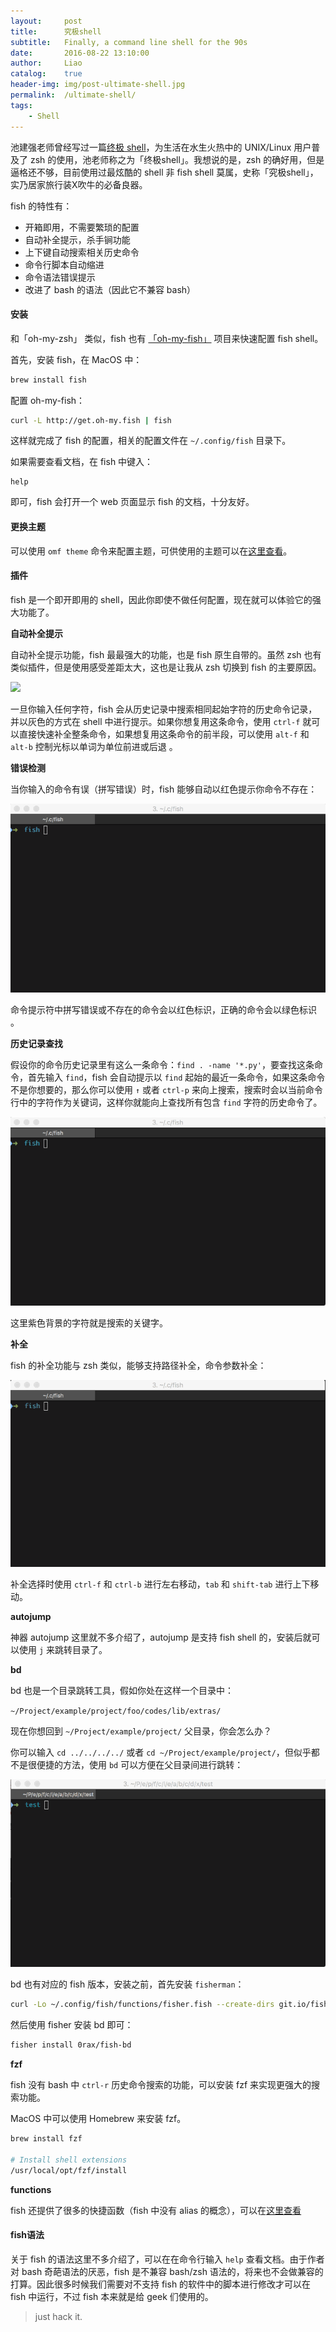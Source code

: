 ```yaml
---
layout:     post
title:      究极shell
subtitle:   Finally, a command line shell for the 90s
date:       2016-08-22 13:10:00
author:     Liao
catalog:    true
header-img: img/post-ultimate-shell.jpg
permalink:  /ultimate-shell/
tags:
    - Shell
---
```


池建强老师曾经写过一篇[终极 shell](http://macshuo.com/?p=676)，为生活在水生火热中的 UNIX/Linux 用户普及了 zsh 的使用，池老师称之为「终极shell」。我想说的是，zsh 的确好用，但是逼格还不够，目前使用过最炫酷的 shell 非 fish shell 莫属，史称「究极shell」，实乃居家旅行装X吹牛的必备良器。

fish 的特性有：

- 开箱即用，不需要繁琐的配置
- 自动补全提示，杀手锏功能
- 上下键自动搜索相关历史命令
- 命令行脚本自动缩进
- 命令语法错误提示
- 改进了 bash 的语法（因此它不兼容 bash）

#### 安装

和「oh-my-zsh」 类似，fish 也有 [「oh-my-fish」](https://github.com/fish-shell/fish-shell) 项目来快速配置 fish shell。

首先，安装 fish，在 MacOS 中：

```bash
brew install fish
```

配置 oh-my-fish：

```bash
curl -L http://get.oh-my.fish | fish
```

这样就完成了 fish 的配置，相关的配置文件在 `~/.config/fish` 目录下。

如果需要查看文档，在 fish 中键入：

```
help
```

即可，fish 会打开一个 web 页面显示 fish 的文档，十分友好。

#### 更换主题

可以使用 `omf theme` 命令来配置主题，可供使用的主题可以在[这里查看](https://github.com/oh-my-fish/oh-my-fish/blob/master/docs/Themes.md)。

#### 插件

fish 是一个即开即用的 shell，因此你即使不做任何配置，现在就可以体验它的强大功能了。

**自动补全提示**

自动补全提示功能，fish 最最强大的功能，也是 fish 原生自带的。虽然 zsh 也有类似插件，但是使用感受差距太大，这也是让我从 zsh 切换到 fish 的主要原因。

![](../img/in-post/ultimate-shell/autosuggestion.gif)

一旦你输入任何字符，fish 会从历史记录中搜索相同起始字符的历史命令记录，并以灰色的方式在 shell 中进行提示。如果你想复用这条命令，使用 `ctrl-f` 就可以直接快速补全整条命令，如果想复用这条命令的前半段，可以使用 `alt-f` 和 `alt-b` 控制光标以单词为单位前进或后退 。

**错误检测**

当你输入的命令有误（拼写错误）时，fish 能够自动以红色提示你命令不存在：

![](../img/in-post/ultimate-shell/correction.gif)

命令提示符中拼写错误或不存在的命令会以红色标识，正确的命令会以绿色标识 。

**历史记录查找**

假设你的命令历史记录里有这么一条命令：`find . -name '*.py'`，要查找这条命令，首先输入 `find`，fish 会自动提示以 `find` 起始的最近一条命令，如果这条命令不是你想要的，那么你可以使用 `↑` 或者 `ctrl-p` 来向上搜索，搜索时会以当前命令行中的字符作为关键词，这样你就能向上查找所有包含 `find` 字符的历史命令了。

![](../img/in-post/ultimate-shell/search.gif)

这里紫色背景的字符就是搜索的关键字。

**补全**

fish 的补全功能与 zsh 类似，能够支持路径补全，命令参数补全：

![](../img/in-post/ultimate-shell/completion.gif)

补全选择时使用 `ctrl-f` 和 `ctrl-b` 进行左右移动，`tab` 和 `shift-tab` 进行上下移动。

**autojump**

神器 autojump 这里就不多介绍了，autojump 是支持 fish shell 的，安装后就可以使用 `j` 来跳转目录了。

**bd**

bd 也是一个目录跳转工具，假如你处在这样一个目录中：

`~/Project/example/project/foo/codes/lib/extras/`

现在你想回到 `~/Project/example/project/` 父目录，你会怎么办？

你可以输入 `cd ../../../../` 或者 `cd ~/Project/example/project/`，但似乎都不是很便捷的方法，使用 `bd` 可以方便在父目录间进行跳转：

![](../img/in-post/ultimate-shell/bd.gif)

bd 也有对应的 fish 版本，安装之前，首先安装 `fisherman`：

```bash
curl -Lo ~/.config/fish/functions/fisher.fish --create-dirs git.io/fisher
```

然后使用 fisher 安装 bd 即可：

```bash
fisher install 0rax/fish-bd
```

**fzf**

fish 没有 bash 中 `ctrl-r` 历史命令搜索的功能，可以安装 fzf 来实现更强大的搜索功能。

MacOS 中可以使用 Homebrew 来安装 fzf。

```bash
brew install fzf

# Install shell extensions
/usr/local/opt/fzf/install
```

**functions**

fish 还提供了很多的快捷函数（fish 中没有 alias 的概念），可以在[这里查看](https://github.com/fish-shell/fish-shell/tree/master/share/functions)

#### fish语法

关于 fish 的语法这里不多介绍了，可以在在命令行输入 `help` 查看文档。由于作者对 bash 奇葩语法的厌恶，fish 是不兼容 bash/zsh 语法的，将来也不会做兼容的打算。因此很多时候我们需要对不支持 fish 的软件中的脚本进行修改才可以在 fish 中运行，不过 fish 本来就是给 geek 们使用的。

> just hack it.



